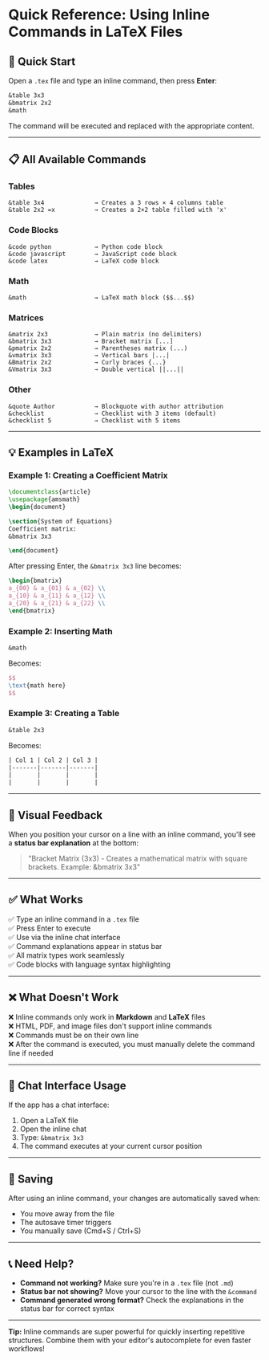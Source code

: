 # Quick Reference: Using Inline Commands in LaTeX Files

## 🎯 Quick Start

Open a `.tex` file and type an inline command, then press **Enter**:

```tex
&table 3x3
&bmatrix 2x2
&math
```

The command will be executed and replaced with the appropriate content.

---

## 📋 All Available Commands

### Tables
```
&table 3x4              → Creates a 3 rows × 4 columns table
&table 2x2 =x           → Creates a 2×2 table filled with 'x'
```

### Code Blocks
```
&code python            → Python code block
&code javascript        → JavaScript code block
&code latex             → LaTeX code block
```

### Math
```
&math                   → LaTeX math block ($$...$$)
```

### Matrices
```
&matrix 2x3             → Plain matrix (no delimiters)
&bmatrix 3x3            → Bracket matrix [...]
&pmatrix 2x2            → Parentheses matrix (...)
&vmatrix 3x3            → Vertical bars |...|
&Bmatrix 2x2            → Curly braces {...}
&Vmatrix 3x3            → Double vertical ||...||
```

### Other
```
&quote Author           → Blockquote with author attribution
&checklist              → Checklist with 3 items (default)
&checklist 5            → Checklist with 5 items
```

---

## 💡 Examples in LaTeX

### Example 1: Creating a Coefficient Matrix
```tex
\documentclass{article}
\usepackage{amsmath}
\begin{document}

\section{System of Equations}
Coefficient matrix:
&bmatrix 3x3

\end{document}
```

After pressing Enter, the `&bmatrix 3x3` line becomes:
```tex
\begin{bmatrix}
a_{00} & a_{01} & a_{02} \\
a_{10} & a_{11} & a_{12} \\
a_{20} & a_{21} & a_{22} \\
\end{bmatrix}
```

### Example 2: Inserting Math
```tex
&math
```

Becomes:
```tex
$$
\text{math here}
$$
```

### Example 3: Creating a Table
```tex
&table 2x3
```

Becomes:
```tex
| Col 1 | Col 2 | Col 3 |
|-------|-------|-------|
|       |       |       |
|       |       |       |
```

---

## 🎨 Visual Feedback

When you position your cursor on a line with an inline command, you'll see a **status bar explanation** at the bottom:

> "Bracket Matrix (3x3) - Creates a mathematical matrix with square brackets. Example: &bmatrix 3x3"

---

## ✅ What Works

✅ Type an inline command in a `.tex` file  
✅ Press Enter to execute  
✅ Use via the inline chat interface  
✅ Command explanations appear in status bar  
✅ All matrix types work seamlessly  
✅ Code blocks with language syntax highlighting  

---

## ❌ What Doesn't Work

❌ Inline commands only work in **Markdown** and **LaTeX** files  
❌ HTML, PDF, and image files don't support inline commands  
❌ Commands must be on their own line  
❌ After the command is executed, you must manually delete the command line if needed

---

## 🔄 Chat Interface Usage

If the app has a chat interface:

1. Open a LaTeX file
2. Open the inline chat
3. Type: `&bmatrix 3x3`
4. The command executes at your current cursor position

---

## 💾 Saving

After using an inline command, your changes are automatically saved when:
- You move away from the file
- The autosave timer triggers
- You manually save (Cmd+S / Ctrl+S)

---

## 📞 Need Help?

- **Command not working?** Make sure you're in a `.tex` file (not `.md`)
- **Status bar not showing?** Move your cursor to the line with the `&command`
- **Command generated wrong format?** Check the explanations in the status bar for correct syntax

---

**Tip:** Inline commands are super powerful for quickly inserting repetitive structures. Combine them with your editor's autocomplete for even faster workflows!
